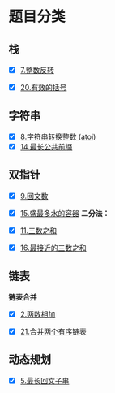 # 题目分类
## 栈
- [x] [7.整数反转](https://leetcode-cn.com/problems/reverse-integer/)

- [x] [20.有效的括号](https://leetcode-cn.com/problems/valid-parentheses/)
## 字符串
- [x] [8.字符串转换整数 (atoi)](https://leetcode-cn.com/problems/string-to-integer-atoi/)
- [x] [14.最长公共前缀](https://leetcode-cn.com/problems/longest-common-prefix/)
## 双指针
- [x] [9.回文数](https://leetcode-cn.com/problems/palindrome-number/)

- [x] [15.盛最多水的容器](https://leetcode-cn.com/problems/container-with-most-water/)
**二分法：**
- [x] [11.三数之和](https://leetcode-cn.com/problems/3sum/)

- [x] [16.最接近的三数之和](https://leetcode-cn.com/problems/3sum-closest/)


## 链表
**链表合并**
- [x] [2.两数相加](https://leetcode-cn.com/problems/add-two-numbers/)

- [x] [21.合并两个有序链表](https://leetcode-cn.com/problems/merge-two-sorted-lists/)


## 动态规划
- [x] [5.最长回文子串](https://leetcode-cn.com/problems/longest-palindromic-substring/)